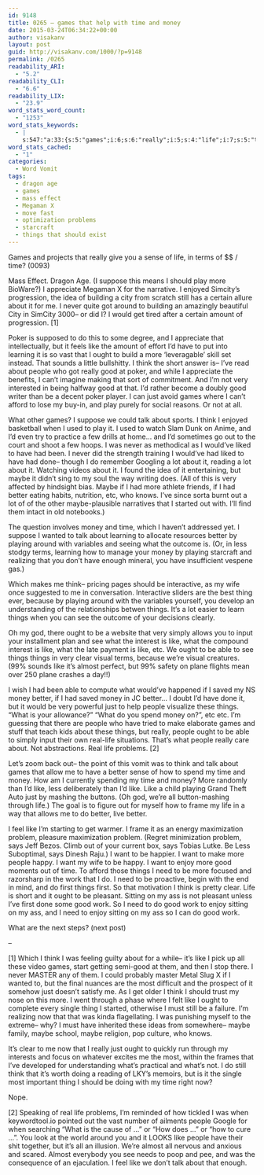 ```yaml
---
id: 9148
title: 0265 – games that help with time and money
date: 2015-03-24T06:34:22+00:00
author: visakanv
layout: post
guid: http://visakanv.com/1000/?p=9148
permalink: /0265
readability_ARI:
  - "5.2"
readability_CLI:
  - "6.6"
readability_LIX:
  - "23.9"
word_stats_word_count:
  - "1253"
word_stats_keywords:
  - |
    s:547:"a:33:{s:5:"games";i:6;s:6:"really";i:5;s:4:"life";i:7;s:5:"terms";i:3;s:4:"time";i:6;s:7:"suppose";i:3;s:4:"play";i:3;s:10:"appreciate";i:3;s:5:"poker";i:3;s:4:"like";i:13;s:8:"learning";i:3;s:5:"think";i:8;s:6:"people";i:8;s:4:"good";i:8;s:4:"just";i:5;s:4:"talk";i:4;s:8:"would've";i:3;s:5:"maybe";i:6;s:6:"better";i:7;s:5:"money";i:7;s:7:"playing";i:4;s:5:"thing";i:3;s:6:"things";i:8;s:4:"able";i:3;s:5:"clear";i:3;s:4:"real";i:3;s:7:"problem";i:3;s:4:"says";i:3;s:4:"want";i:4;s:5:"enjoy";i:3;s:4:"need";i:4;s:4:"work";i:4;s:7:"sitting";i:3;}";
word_stats_cached:
  - "1"
categories:
  - Word Vomit
tags:
  - dragon age
  - games
  - mass effect
  - Megaman X
  - move fast
  - optimization problems
  - starcraft
  - things that should exist
---
```

Games and projects that really give you a sense of life, in terms of $$ / time? (0093)

Mass Effect. Dragon Age. (I suppose this means I should play more BioWare?) I appreciate Megaman X for the narrative. I enjoyed Simcity&#8217;s progression, the idea of building a city from scratch still has a certain allure about it for me. I never quite got around to building an amazingly beautiful City in SimCity 3000– or did I? I would get tired after a certain amount of progression. [1]

Poker is supposed to do this to some degree, and I appreciate that intellectually, but it feels like the amount of effort I’d have to put into learning it is so vast that I ought to build a more ‘leveragable’ skill set instead. That sounds a little bullshitty. I think the short answer is– I’ve read about people who got really good at poker, and while I appreciate the benefits, I can’t imagine making that sort of commitment. And I’m not very interested in being halfway good at that. I’d rather become a doubly good writer than be a decent poker player. I can just avoid games where I can’t afford to lose my buy-in, and play purely for social reasons. Or not at all.

What other games? I suppose we could talk about sports. I think I enjoyed basketball when I used to play it. I used to watch Slam Dunk on Anime, and I&#8217;d even try to practice a few drills at home&#8230; and I&#8217;d sometimes go out to the court and shoot a few hoops. I was never as methodical as I would&#8217;ve liked to have had been. I never did the strength training I would&#8217;ve had liked to have had done– though I do remember Googling a lot about it, reading a lot about it. Watching videos about it. I found the idea of it entertaining, but maybe it didn&#8217;t sing to my soul the way writing does. (All of this is very affected by hindsight bias. Maybe if I had more athlete friends, if I had better eating habits, nutrition, etc, who knows. I&#8217;ve since sorta burnt out a lot of of the other maybe-plausible narratives that I started out with. I&#8217;ll find them intact in old notebooks.)

The question involves money and time, which I haven&#8217;t addressed yet. I suppose I wanted to talk about learning to allocate resources better by playing around with variables and seeing what the outcome is. (Or, in less stodgy terms, learning how to manage your money by playing starcraft and realizing that you don&#8217;t have enough mineral, you have insufficient vespene gas.)

Which makes me think– pricing pages should be interactive, as my wife once suggested to me in conversation. Interactive sliders are the best thing ever, because by playing around with the variables yourself, you develop an understanding of the relationships betwen things. It&#8217;s a lot easier to learn things when you can see the outcome of your decisions clearly.

Oh my god, there ought to be a website that very simply allows you to input your installment plan and see what the interest is like, what the compound interest is like, what the late payment is like, etc. We ought to be able to see things things in very clear visual terms, because we&#8217;re visual creatures. (99% sounds like it&#8217;s almost perfect, but 99% safety on plane flights mean over 250 plane crashes a day!!)

I wish I had been able to compute what would&#8217;ve happened if I saved my NS money better, if I had saved money in JC better&#8230; I doubt I&#8217;d have done it, but it would be very powerful just to help people visualize these things. &#8220;What is your allowance?&#8221; &#8220;What do you spend money on?&#8221;, etc etc. I&#8217;m guessing that there are people who have tried to make elaborate games and stuff that teach kids about these things, but really, people ought to be able to simply input their own real-life situations. That&#8217;s what people really care about. Not abstractions. Real life problems. [2]

Let&#8217;s zoom back out– the point of this vomit was to think and talk about games that allow me to have a better sense of how to spend my time and money. How am I currently spending my time and money? More randomly than I&#8217;d like, less deliberately than I&#8217;d like. Like a child playing Grand Theft Auto just by mashing the buttons. (Oh god, we&#8217;re all button-mashing through life.) The goal is to figure out for myself how to frame my life in a way that allows me to do better, live better.

I feel like I&#8217;m starting to get warmer. I frame it as an energy maximization problem, pleasure maximization problem. (Regret minimization problem, says Jeff Bezos. Climb out of your current box, says Tobias Lutke. Be Less Suboptimal, says Dinesh Raju.) I want to be happier. I want to make more people happy. I want my wife to be happy. I want to enjoy more good moments out of time. To afford those things I need to be more focused and razorsharp in the work that I do. I need to be proactive, begin with the end in mind, and do first things first. So that motivation I think is pretty clear. Life is short and it ought to be pleasant. Sitting on my ass is not pleasant unless I&#8217;ve first done some good work. So I need to do good work to enjoy sitting on my ass, and I need to enjoy sitting on my ass so I can do good work.

What are the next steps? (next post)

–

[1] Which I think I was feeling guilty about for a while– it&#8217;s like I pick up all these video games, start getting semi-good at them, and then I stop there. I never MASTER any of them. I could probably master Metal Slug X if I wanted to, but the final nuances are the most difficult and the prospect of it somehow just doesn&#8217;t satisfy me. As I get older I think I should trust my nose on this more. I went through a phase where I felt like I ought to complete every single thing I started, otherwise I must still be a failure. I&#8217;m realizing now that that was kinda flagellating. I was punishing myself to the extreme– why? I must have inherited these ideas from somewhere– maybe family, maybe school, maybe religion, pop culture, who knows.

It&#8217;s clear to me now that I really just ought to quickly run through my interests and focus on whatever excites me the most, within the frames that I&#8217;ve developed for understanding what&#8217;s practical and what&#8217;s not. I do still think that it&#8217;s worth doing a reading of LKY&#8217;s memoirs, but is it the single most important thing I should be doing with my time right now?

Nope.

[2] Speaking of real life problems, I&#8217;m reminded of how tickled I was when keywordtool.io pointed out the vast number of ailments people Google for when searching &#8220;What is the cause of &#8230;&#8221; or &#8220;How does &#8230;&#8221; or &#8220;how to cure &#8230;&#8221;. You look at the world around you and it LOOKS like people have their shit together, but it&#8217;s all an illusion. We&#8217;re almost all nervous and anxious and scared. Almost everybody you see needs to poop and pee, and was the consequence of an ejaculation. I feel like we don&#8217;t talk about that enough.